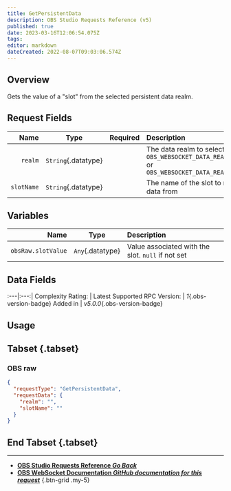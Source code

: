 ```yaml
---
title: GetPersistentData
description: OBS Studio Requests Reference (v5)
published: true
date: 2023-03-16T12:06:54.075Z
tags: 
editor: markdown
dateCreated: 2022-08-07T09:03:06.574Z
---
```


## Overview
Gets the value of a "slot" from the selected persistent data realm.

## Request Fields
Name | Type | Required| Description |
----:|:----:|:-------:|:------------|
`realm` | `String`{.datatype} | <i class="mdi mdi-check-bold"></i> | The data realm to select. `OBS_WEBSOCKET_DATA_REALM_GLOBAL` or `OBS_WEBSOCKET_DATA_REALM_PROFILE`
`slotName` | `String`{.datatype} | <i class="mdi mdi-check-bold"></i> | The name of the slot to retrieve data from

## Variables
Name | Type | Description | 
----:|:---------:|:------------|
`obsRaw.slotValue` | `Any`{.datatype} | Value associated with the slot. `null` if not set

## Data Fields
:---|:---:|
Complexity Rating: | <span class="stars stars--2"></span>
Latest Supported RPC Version: | *1*{.obs-version-badge}
Added in | *v5.0.0*{.obs-version-badge}

## Usage
## Tabset {.tabset}
### OBS raw
```json
{
  "requestType": "GetPersistentData",
  "requestData": {
    "realm": "",
    "slotName": ""
  }
}
```
## End Tabset {.tabset}

---

- [<i class="mdi mdi-chevron-left"></i>**OBS Studio Requests Reference *Go Back***](/Broadcasters/OBS/Requests)
- [<i class="mdi mdi-github"></i> **OBS WebSocket Documentation *GitHub documentation for this request***](https://github.com/obsproject/obs-websocket/blob/master/docs/generated/protocol.md#getpersistentdata)
{.btn-grid .my-5}
